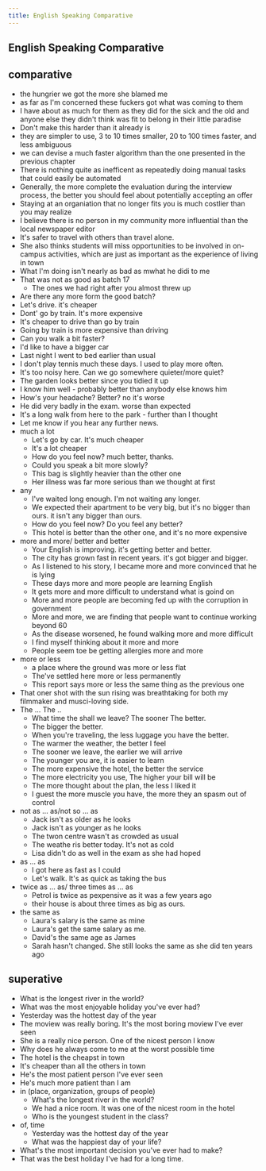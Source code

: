 ```yaml
---
title: English Speaking Comparative
---
```


## English Speaking Comparative

## comparative
* the hungrier we got the more she blamed me
* as far as I'm concerned these fuckers got what was coming to them
* I have about as much for them as they did for the sick and the old and anyone else they didn't think was fit to belong in their little paradise
* Don't make this harder than it already is
* they are simpler to use, 3 to 10 times smaller, 20 to 100 times faster, and less ambiguous
* we can devise a much faster algorithm than the one presented in the previous chapter
* There is nothing quite as inefficent as repeatedly doing manual tasks that could easily be automated
* Generally, the more complete the evaluation during the interview process, the better you should feel about potentially accepting an offer
* Staying at an organiation that no longer fits you is much costlier than you may realize
* I believe there is no person in my community more influential than the local newspaper editor
* It's safer to travel with others than travel alone.
* She also thinks students will miss opportunities to be involved in on-campus activities, which are just as important as the experience of living in town
* What I'm doing isn't nearly as bad as mwhat he didi to me
* That was not as good as batch 17
    * The ones we had right after you almost threw up
* Are there any more form the good batch?
* Let's drive. it's cheaper
* Dont' go by train. It's more expensive
* It's cheaper to drive than go by train
* Going by train is more expensive than driving
* Can you walk a bit faster?
* I'd like to have a bigger car
* Last night I went to bed earlier than usual
* I don't play tennis much these days. I used to play more often.
* It's too noisy here. Can we go somewhere quieter/more quiet?
* The garden looks better since you tidied it up
* I know him well - probably better than anybody else knows him
* How's your headache? Better? no it's worse
* He did very badly in the exam. worse than expected
* It's a long walk from here to the park - further than I thought
* Let me know if you hear any further news.
* much a lot
    * Let's go by car. It's much cheaper
    * It's a lot cheaper
    * How do you feel now? much better, thanks.
    * Could you speak a bit more slowly?
    * This bag is slightly heavier than the other one
    * Her illness was far more  serious than we thought at first
* any 
    * I've waited long enough. I'm not waiting any longer.
    * We expected their apartment to be very big, but it's no bigger than ours. it isn't any bigger than ours.
    * How do you feel now? Do you feel any better?
    * This hotel is better than the other one, and it's no more expensive
* more and more/ better and better
    * Your English is improving. it's getting better and better.
    * The city has grown fast in recent years. it's got bigger and bigger.
    * As I listened to his story, I became more and more convinced that he is lying
    * These days more and more people are learning English
    * It gets more and more difficult to understand what is goind on
    * More and more people are becoming fed up with the corruption in government
    * More and more, we are finding that people want to continue working beyond 60
    * As the disease worsened, he found walking more and more difficult
    * I find myself thinking about it more and more
    * People seem toe be getting allergies more and more
* more or less
    * a place where the ground was more or less flat
    * The've settled here more or less permanently
    * This report says more or less the same thing as the previous one
* That oner shot with the sun rising was breathtaking for both my filmmaker and musci-loving side.
* The ... The ..
    * What time the shall we leave? The sooner The better.
    * The bigger the better.
    * When you're traveling, the less luggage you have the better.
    * The warmer the weather, the better I feel
    * The sooner we leave, the earlier we will arrive
    * The younger you are, it is easier to learn
    * The more expensive the hotel, the better the service
    * The more electricity you use, The higher your bill will be
    * The more thought about the plan, the less I liked it
    * I guest the more muscle you have, the more they an spasm out of control
* not as ... as/not so ... as
    * Jack isn't as older as he looks
    * Jack isn't as younger as he looks
    * The twon centre wasn't as crowded as usual
    * The weathe ris better today. It's not as cold
    * Lisa didn't do as well in the exam as she had hoped
* as ... as
    * I got here as fast as I could
    * Let's walk. It's as quick as taking the bus
* twice as ... as/ three times as ... as
    * Petrol is twice as pexpensive as it was a few years ago
    * their house is about three times as big as ours.
* the same as
    * Laura's salary is the same as mine
    * Laura's get the same salary as me.
    * David's the same age as James
    * Sarah hasn't changed. She still looks the same as she did ten years ago

## superative
* What is the longest river in the world?
* What was the most enjoyable holiday you've ever had?
* Yesterday was the hottest day of the year
* The moview was really boring. It's the most boring moview I've ever seen
* She is a really nice person. One of the nicest person I know
* Why does he always come to me at the worst possible time 
* The hotel is the cheapst in town
* It's cheaper than all the others in town
* He's the most patient person I've ever seen
* He's much more patient than I am
* in (place, organization, groups of people)
    * What's the longest river in the world?
    * We had a nice room. It was one of the nicest room in the hotel
    * Who is the youngest student in the class?
* of, time
    * Yesterday was the hottest day of the year
    * What was the happiest day of your life?
* What's the most important decision you've ever had to make?
* That was the best holiday I've had for a long time.

